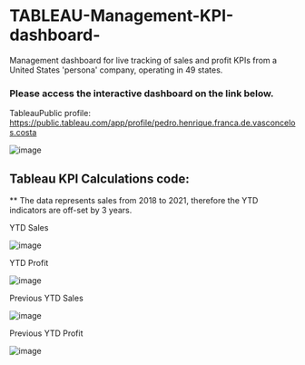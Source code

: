 # TABLEAU-Management-KPI-dashboard-

Management dashboard for live tracking of sales and profit KPIs from a United States 'persona' company, operating in 49 states.


### Please access the interactive dashboard on the link below.
TableauPublic profile: https://public.tableau.com/app/profile/pedro.henrique.franca.de.vasconcelos.costa


![image](https://github.com/pedro-vasconcelos-costa/TABLEAU-Management-KPI-dashboard-/blob/main/img_%20KPI%20dashboard.png)


## Tableau KPI Calculations code:
** The data represents sales from 2018 to 2021, therefore the YTD indicators are off-set by 3 years.

YTD Sales

![image](https://github.com/pedro-vasconcelos-costa/TABLEAU-Management-KPI-dashboard-/blob/main/img_%20YTD%20sales.png)

YTD Profit

![image](https://github.com/pedro-vasconcelos-costa/TABLEAU-Management-KPI-dashboard-/blob/main/img_%20YTD%20profit.png)

Previous YTD Sales

![image](https://github.com/pedro-vasconcelos-costa/TABLEAU-Management-KPI-dashboard-/blob/main/img_%20previous%20sales.png)

Previous YTD Profit

![image](https://github.com/pedro-vasconcelos-costa/TABLEAU-Management-KPI-dashboard-/blob/main/img_%20previous%20profit.png)
